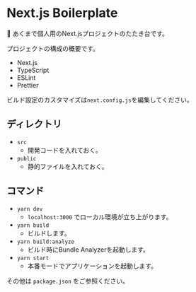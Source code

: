 # Next.js Boilerplate

🚧 あくまで個人用のNext.jsプロジェクトのたたき台です。

プロジェクトの構成の概要です。

- Next.js
- TypeScript
- ESLint
- Prettier

ビルド設定のカスタマイズは`next.config.js`を編集してください。

## ディレクトリ

- `src`
  - 開発コードを入れておく。
- `public`
  - 静的ファイルを入れておく。

## コマンド

- `yarn dev`
  - `localhost:3000` でローカル環境が立ち上がります。
- `yarn build`
  - ビルドします。
- `yarn build:analyze`
  - ビルド時にBundle Analyzerを起動します。
- `yarn start`
  - 本番モードでアプリケーションを起動します。

その他は `package.json` をご参照ください。
